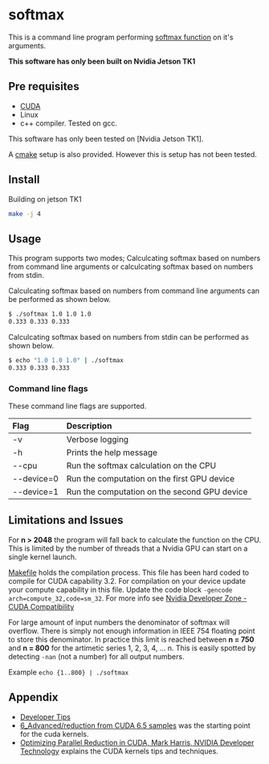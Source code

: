 # softmax

This is a command line program performing [softmax function](https://en.wikipedia.org/wiki/Softmax_function) on it's arguments.

**This software has only been built on Nvidia Jetson TK1**

## Pre requisites

* [CUDA](https://developer.nvidia.com/cuda-downloads)
* Linux
* c++ compiler. Tested on gcc.
 
This software has only been tested on [Nvidia Jetson TK1].

A [cmake](https://cmake.org) setup is also provided. However this is setup has not been tested.

## Install

Building on jetson TK1

```bash
make -j 4
```

## Usage

This program supports two modes; Calculcating softmax based on numbers from command line arguments or calculcating softmax based on numbers from stdin.

Calculcating softmax based on numbers from command line arguments can be performed  as shown below.

```bash
$ ./softmax 1.0 1.0 1.0
0.333 0.333 0.333
```

Calculcating softmax based on numbers from stdin can be performed as shown below.

```bash
$ echo "1.0 1.0 1.0" | ./softmax
0.333 0.333 0.333
```

### Command line flags

These command line flags are supported.

| Flag       | Description                                  |
| :--------- |:-------------------------------------------- |
| -v         | Verbose logging                              |
| -h         | Prints the help message                      |
| --cpu      | Run the softmax calculation on the CPU       |
| --device=0 | Run the computation on the first GPU device  |
| --device=1 | Run the computation on the second GPU device |

## Limitations and Issues

For **n > 2048** the program will fall back to calculate the function on the CPU. This is limited by the number of threads that a Nvidia GPU can start on a single kernel launch.

[Makefile](Makefile) holds the compilation process. This file has been hard coded to compile for CUDA capability 3.2. For compilation on your device update your compute capability in this file. Update  the code block `-gencode arch=compute_32,code=sm_32`. For more info see [Nvidia Developer Zone - CUDA Compatibility](https://docs.nvidia.com/deploy/cuda-compatibility/index.html)

For large amount of input numbers the denominator of softmax will overflow. There is simply not enough information in IEEE 754 floating point to store this denominator. In practice this limit is reached between **n = 750** and **n = 800** for the artimetic series 1, 2, 3, 4, ... n. This is easily spotted by detecting `-nan` (not a number) for all output numbers.

Example `echo {1..800} | ./softmax`

## Appendix

* [Developer Tips](developer-tips.md)
* [6_Advanced/reduction from CUDA 6.5 samples](https://docs.nvidia.com/cuda/cuda-samples/index.html) was the starting point for the cuda kernels.
* [Optimizing Parallel Reduction in CUDA, Mark Harris, NVIDIA Developer Technology](http://developer.download.nvidia.com/assets/cuda/files/reduction.pdf) explains the CUDA kernels tips and techniques.
